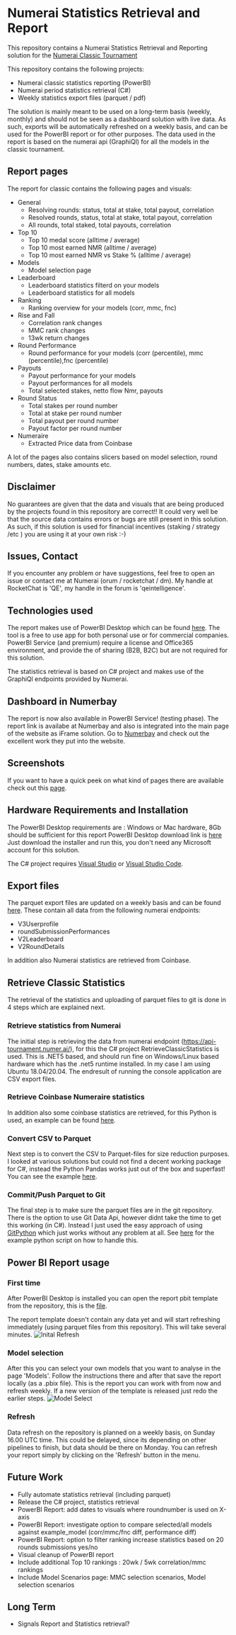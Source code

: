 
# Numerai Statistics Retrieval and Report
This repository contains a Numerai Statistics Retrieval and Reporting solution for the [Numerai Classic Tournament](https://numer.ai)

This repository contains the following projects:

- Numerai classic statistics reporting (PowerBI)
- Numerai period statistics retrieval (C#)
- Weekly statistics export files (parquet / pdf)

The solution is mainly meant to be used on a long-term basis (weekly, monthly) and should not be seen as a dashboard solution with live data. As such, exports will be automatically refreshed on a weekly basis, and can be used for the PowerBI report or for other purposes. The data used in the report is based on the numerai api (GraphiQl) for all the models in the classic tournament.

## Report pages
The report for classic contains the following pages and visuals:

- General
  - Resolving rounds: status, total at stake, total payout, correlation
  - Resolved rounds, status, total at stake, total payout, correlation
  - All rounds, total staked, total payouts, correlation
- Top 10
  - Top 10 medal score (alltime / average)
  - Top 10 most earned NMR (alltime / average)
  - Top 10 most earned NMR vs Stake % (alltime / average)
- Models
  - Model selection page
- Leaderboard
  - Leaderboard statistics filterd on your models
  - Leaderboard statistics for all models
- Ranking
  - Ranking overview for your models (corr, mmc, fnc)
- Rise and Fall
  - Correlation rank changes
  - MMC rank changes
  - 13wk return changes
- Round Performance
  - Round performance for your models (corr (percentile), mmc (percentile),fnc (percentile)
- Payouts
  - Payout performance for your models
  - Payout performances for all models
  - Total selected stakes, netto flow Nmr, payouts
- Round Status
  - Total stakes per round number
  - Total at stake per round number
  - Total payout per round number
  - Payout factor per round number
- Numeraire
  - Extracted Price data from Coinbase

A lot of the pages also contains slicers based on model selection, round numbers, dates, stake amounts etc.

## Disclaimer
No guarantees are given that the data and visuals that are being produced by the projects found in this repository are correct!! It could very well be that the source data contains errors or bugs are still present in this solution. As such, if this solution is used for financial incentives (staking / strategy /etc ) you are using it at your own risk :-)

## Issues, Contact
If you encounter any problem or have suggestions, feel free to open an issue or contact me at Numerai (orum / rocketchat / dm). My handle at RocketChat is 'QE', my handle in the forum is 'qeintelligence'.

## Technologies used
The report makes use of PowerBI Desktop which can be found [here](https://powerbi.microsoft.com/en-us/downloads/). The tool is a free to use app for both personal use or for commercial companies. PowerBI Service (and premium) require a license and Office365 environment, and provide the of sharing (B2B, B2C) but are not required for this solution.

The statistics retrieval is based on C# project and makes use of the GraphiQl endpoints provided by Numerai.

## Dashboard in Numerbay
The report is now also available in PowerBI Service! (testing phase). The report link is availabe at Numerbay and also is integrated into the main page of the website as iFrame solution. Go to [Numerbay](https://numerbay.ai/) and check out the excellent work they put into the website.

## Screenshots
If you want to have a quick peek on what kind of pages there are available check out this [page](https://github.com/jos1977/numerai_statistics/tree/main/documentation/screenshots.md).

## Hardware Requirements and Installation
The PowerBI Desktop requirements are : Windows or Mac hardware, 8Gb should be sufficient for this report
PowerBI Desktop download link is [here](https://aka.ms/pbiSingleInstaller)
Just download the installer and run this, you don't need any Microsoft account for this solution.

The C# project requires [Visual Studio](https://visualstudio.microsoft.com/downloads/) or [Visual Studio Code](https://code.visualstudio.com/download).

## Export files
The parquet export files are updated on a weekly basis and can be found [here](https://github.com/jos1977/numerai_statistics/tree/main/classic/parquet). These contain all data from the following numerai endpoints:
 - V3Userprofile
 - roundSubmissionPerformances
 - V2Leaderboard
 - V2RoundDetails

In addition also Numerai statistics are retrieved from Coinbase.

## Retrieve Classic Statistics
The retrieval of the statistics and uploading of parquet files to git is done in 4 steps which are explained next.

### Retrieve statistics from Numerai
The initial step is retrieving the data from numerai endpoint (https://api-tournament.numer.ai/), for this the C# project RetrieveClassicStatistics is used. This is .NET5 based, and should run fine on Windows/Linux based hardware which has the .net5 runtime installed. In my case I am using Ubuntu 18.04/20.04. The endresult of running the console application are CSV export files.

### Retrieve Coinbase Numeraire statistics
In addition also some coinbase statistics are retrieved, for this Python is used, an example can be found [here](https://github.com/jos1977/numerai_statistics/blob/main/classic/src/Python/NumerairePriceData.ipynb).

### Convert CSV to Parquet
Next step is to convert the CSV to Parquet-files for size reduction purposes. 
I looked at various solutions but could not find a decent working package for C#, instead the Python Pandas works just out of the box and superfast!
You can see the example [here](https://github.com/jos1977/numerai_statistics/blob/main/classic/src/Python/ConvertCSVToParquet.ipynb).

### Commit/Push Parquet to Git
The final step is to make sure the parquet files are in the git repository. There is the option to use Git Data Api, however didnt take the time to get this working (in C#). Instead I just used the easy approach of using [GitPython](https://github.com/gitpython-developers/GitPython) which just works without any problem at all. See [here](https://github.com/jos1977/numerai_statistics/blob/main/classic/src/Python/Sync_Git.ipynb) for the example python script on how to handle this.

## Power BI Report usage
### First time
After PowerBI Desktop is installed you can open the report pbit template from the repository, this is the [file](https://github.com/jos1977/numerai_statistics/blob/main/classic/pbi/NumeraiClassicStatistics.pbit).

The report template doesn't contain any data yet and will start refreshing immediately (using parquet files from this repository). This will take several minutes.
![Inital Refresh](documentation/pbi_template.png "Initial Refresh")


### Model selection
After this you can select your own models that you want to analyse in the page 'Models'. Follow the instructions there and after that save the report locally (as a .pbix file). This is the report you can work with from now and refresh weekly. If a new version of the template is released just redo the earlier steps.
![Model Select](documentation/pbi_modelselect.png "Model Select")

### Refresh
Data refresh on the repository is planned on a weekly basis, on Sunday 16.00 UTC time. This could be delayed, since its depending on other pipelines to finish, but data should be there on Monday. You can refresh your report simply by clicking on the 'Refresh' button in the menu.


## Future Work
- Fully automate statistics retrieval (including parquet)
- Release the C# project, statistics retrieval
- PowerBI Report: add dates to visuals where roundnumber is used on X-axis
- PowerBI Report: investigate option to compare selected/all models against example_model (corr/mmc/fnc diff, performance diff)
- PowerBI Report: option to filter ranking increase statistics based on 20 rounds submissions yes/no
- Visual cleanup of PowerBI report
- Include additional Top 10 rankings : 20wk / 5wk correlation/mmc rankings
- Include Model Scenarios page: MMC selection scenarios, Model selection scenarios
## Long Term
- Signals Report and Statistics retrieval?
